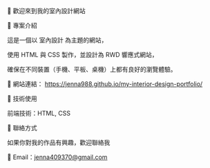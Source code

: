 🏡 歡迎來到我的室內設計網站


📌 專案介紹


這是一個以 室內設計 為主題的網站，


使用 HTML 與 CSS 製作，並設計為 RWD 響應式網站，


確保在不同裝置（手機、平板、桌機）上都有良好的瀏覽體驗。


🔗 網站連結： https://jenna988.github.io/my-interior-design-portfolio/


🚀 技術使用


前端技術：HTML, CSS


📩 聯絡方式


如果你對我的作品有興趣，歡迎聯絡我


📧 Email：jenna409370@gmail.com


